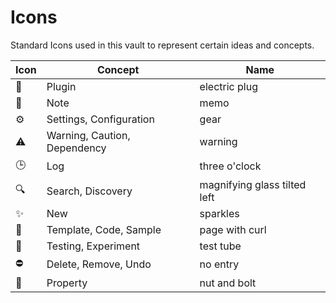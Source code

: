 # Icons

Standard Icons used in this vault to represent certain ideas and concepts.

| Icon | Concept                      | Name                         |
| ---- | ---------------------------- | ---------------------------- |
| 🔌   | Plugin                       | electric plug                |
| 📝   | Note                         | memo                         |
| ⚙️   | Settings, Configuration      | gear                         |
| ⚠️   | Warning, Caution, Dependency | warning                      |
| 🕒   | Log                          | three o'clock                |
| 🔍   | Search, Discovery            | magnifying glass tilted left |
| ✨    | New                          | sparkles                     |
| 📃   | Template, Code, Sample       | page with curl               |
| 🧪   | Testing, Experiment          | test tube                    |
| ⛔    | Delete, Remove, Undo         | no entry                     |
| 🔩   | Property                     | nut and bolt                 |
